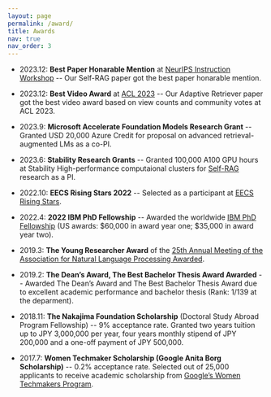 ```yaml
---
layout: page
permalink: /award/
title: Awards
nav: true
nav_order: 3
---
```


- 2023.12: **Best Paper Honarable Mention** at [NeurIPS Instruction Workshop](https://an-instructive-workshop.github.io/) -- Our Self-RAG paper got the best paper honarable mention.

- 2023.12: **Best Video Award** at [ACL 2023](https://2023.aclweb.org/) -- Our Adaptive Retriever paper got the best video award based on view counts and community votes at ACL 2023.

- 2023.9: **Microsoft Accelerate Foundation Models Research Grant** -- Granted USD 20,000 Azure Credit for proposal on advanced retrieval-augmented LMs as a co-PI.

- 2023.6: **Stability Research Grants** -- Granted 100,000 A100 GPU hours at Stability High-performance computaional clusters for [Self-RAG](https://arxiv.org/abs/2310.11511) research as a PI.

- 2022.10: **EECS Rising Stars 2022** -- Selected as a participant at [EECS Rising Stars](https://risingstars.utexas.edu/).

- 2022.4: **2022 IBM PhD Fellowship** -- Awarded the worldwide [IBM PhD Fellowship](https://research.ibm.com/university/awards/fellowships.html) (US awards: $60,000 in award year one; $35,000 in award year two).

- 2019.3: **The Young Researcher Award** of the [25th Annual Meeting of the Association for Natural Language Processing Awarded](https://www.anlp.jp/nlp2019/).

- 2019.2: **The Dean’s Award, The Best Bachelor Thesis Award Awarded** -- Awarded The Dean’s Award and The Best Bachelor Thesis Award due to excellent academic performance and bachelor thesis (Rank: 1/139 at the deparment).

- 2018.11: **The Nakajima Foundation Scholarship** (Doctoral Study Abroad Program Fellowship) -- 9% acceptance rate. Granted two years tuition up to JPY 3,000,000 per year, four years monthly stipend of JPY 200,000 and a one-off payment of JPY 500,000.

- 2017.7: **Women Techmaker Scholarship (Google Anita Borg Scholarship)** -- 0.2% acceptance rate. Selected out of 25,000 applicants to receive academic scholarship from [Google’s Women Techmakers Program](https://blog.google/around-the-globe/google-asia/celebrating-next-generation-women-technologists-asia-pacific/).
